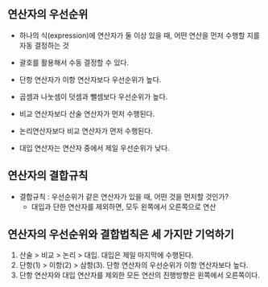 ## 연산자의 우선순위

- 하나의 식(expression)에 연산자가 둘 이상 있을 때, 어떤 연산을 먼저 수행할 지를 자동 결정하는 것
- 괄호를 활용해서 수동 결정할 수 있다.

- 단항 연산자가 이항 연산자보다 우선순위가 높다.
- 곱셈과 나눗셈이 덧셈과 뺄셈보다 우선순위가 높다.
- 비교 연산자보다 산술 연산자가 먼저 수행된다.
- 논리연산자보다 비교 연산자가 먼저 수행된다.
- 대입 연산자는 연산자 중에서 제일 우선순위가 낮다.

## 연산자의 결합규칙

- 결합규칙 : 우선순위가 같은 연산자가 있을 때, 어떤 것을 먼저할 것인가?
    - 대입과 단한 연산자를 제외하면, 모두 왼쪽에서 오른쪽으로 연산

## 연산자의 우선순위와 결합법칙은 세 가지만 기억하기

1. 산술 > 비교 > 논리 > 대입. 대입은 제일 마지막에 수행된다.
2. 단항(1) > 이항(2) > 삼항(3). 단항 연산자의 우선순위가 이항 연산자보다 높다.
3. 단항 연산자와 대입 연산자를 제외한 모든 연산의 진행방향은 왼쪽에서 오른쪽이다.